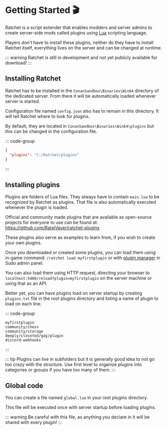 # Getting Started 🎬

Ratchet is a script extender that enables modders and server admins to create server-side mods called plugins using [Lua](https://lua.org/about.html) scripting language.

Players don't have to install these plugins, neither do they have to install Ratchet itself, everything lives on the server and can be changed at runtime.

::: warning
Ratchet is still in development and not yet publicly available for download!
:::

## Installing Ratchet

Ratchet has to be installed in the `ConanSandbox\Binaries\Win64` directory of the dedicated server.
From there it will be automatically loaded whenever server is started.

Configuration file named `config.json` also has to remain in this directory. It will tell Ratchet where to look for plugins.

By default, they are located in `ConanSandbox\Binaries\Win64\plugins` but this can be changed in the configuration file.

::: code-group
```json [config.json]
{
  "plugins": "C:/Ratchet/plugins"
}
```
:::

## Installing plugins

Plugins are folders of Lua files. They always have to contain `main.lua` to be recognized by Ratchet as plugins. That file is also automatically executed whenever the plugin is loaded.

Official and community made plugins that are available as open-source projects for everyone to use can be found at: https://github.com/RatajVaver/ratchet-plugins

These plugins also serve as examples to learn from, if you wish to create your own plugins.

Once you downloaded or created some plugins, you can load them using in-game command: `/ratchet load myfirstplugin` or with [plugin manager](/plugin-manager) in Sudo admin panel.

You can also load them using HTTP request, directing your browser to `localhost:5460/reload?plugin=myfirstplugin` on the server machine or using that as an API.

Better yet, you can have plugins load on server startup by creating `plugins.txt` file in the root plugins directory and listing a name of plugin to load on each line.

::: code-group
```[plugins.txt]
myfirstplugin
community/chess
community/storage
deeply/closeted/gay/plugin
discord-webhooks
```
:::

::: tip
Plugins can live in subfolders but it is generally good idea to not go too crazy with the structure.
Use first level to organize plugins into categories or groups if you have too many of them.
:::

## Global code

You can create a file named `global.lua` in your root plugins directory.

This file will be executed once with server startup before loading plugins.

::: warning
Be careful with this file, as anything you declare in it will be shared with every plugin!
:::